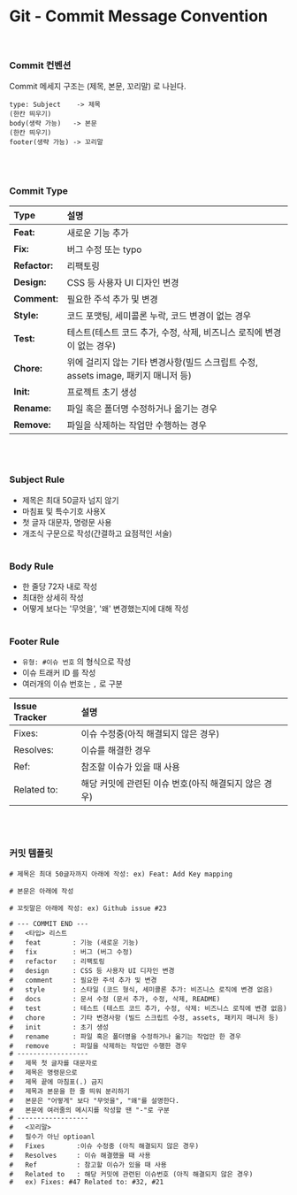 # Git - Commit Message Convention <br/>
<br/>

### Commit 컨벤션 <br/>
Commit 메세지 구조는 (제목, 본문, 꼬리말) 로 나뉜다. <br/>

```
type: Subject    -> 제목
(한칸 띄우기)
body(생략 가능)   -> 본문
(한칸 띄우기)
footer(생략 가능) -> 꼬리말
```
<br/><br/>

### Commit Type <br/>

| Type | 설명 |
| :--- | :--- |
| **Feat:** | 새로운 기능 추가 |
| **Fix:** | 버그 수정 또는 typo |
| **Refactor:** | 리팩토링 |
| **Design:** | CSS 등 사용자 UI 디자인 변경 |
| **Comment:** | 필요한 주석 추가 및 변경 |
| **Style:** | 코드 포맷팅, 세미콜론 누락, 코드 변경이 없는 경우 |
| **Test:** | 테스트(테스트 코드 추가, 수정, 삭제, 비즈니스 로직에 변경이 없는 경우) |
| **Chore:** | 위에 걸리지 않는 기타 변경사항(빌드 스크립트 수정, assets image, 패키지 매니저 등) |
| **Init:** | 프로젝트 초기 생성 |
| **Rename:** | 파일 혹은 폴더명 수정하거나 옮기는 경우 |
| **Remove:** | 파일을 삭제하는 작업만 수행하는 경우 |
<br/>
<br/>

### Subject Rule <br/>
- 제목은 최대 50글자 넘지 않기
- 마침표 및 특수기호 사용X
- 첫 글자 대문자, 명령문 사용
- 개조식 구문으로 작성(간결하고 요점적인 서술)
<br/><br/>

### Body Rule <br/>
- 한 줄당 72자 내로 작성
- 최대한 상세히 작성
- 어떻게 보다는 '무엇을', '왜' 변경했는지에 대해 작성
<br/><br/>

### Footer Rule <br/>
- `유형: #이슈 번호` 의 형식으로 작성
- 이슈 트래커 ID 를 작성
- 여러개의 이슈 번호는 `,` 로 구분

| Issue Tracker | 설명 |
| :--- | :--- |
| Fixes: | 이슈 수정중(아직 해결되지 않은 경우) |
| Resolves: | 이슈를 해결한 경우 |
| Ref: | 참조할 이슈가 있을 때 사용 |
| Related to: | 해당 커밋에 관련된 이슈 번호(아직 해결되지 않은 경우) |

<br/><br/>

### 커밋 템플릿 <br/>
```
# 제목은 최대 50글자까지 아래에 작성: ex) Feat: Add Key mapping  

# 본문은 아래에 작성  

# 꼬릿말은 아래에 작성: ex) Github issue #23  

# --- COMMIT END ---  
#   <타입> 리스트  
#   feat        : 기능 (새로운 기능)  
#   fix         : 버그 (버그 수정)  
#   refactor    : 리팩토링  
#   design      : CSS 등 사용자 UI 디자인 변경  
#   comment     : 필요한 주석 추가 및 변경  
#   style       : 스타일 (코드 형식, 세미콜론 추가: 비즈니스 로직에 변경 없음)  
#   docs        : 문서 수정 (문서 추가, 수정, 삭제, README)  
#   test        : 테스트 (테스트 코드 추가, 수정, 삭제: 비즈니스 로직에 변경 없음)  
#   chore       : 기타 변경사항 (빌드 스크립트 수정, assets, 패키지 매니저 등)  
#   init        : 초기 생성  
#   rename      : 파일 혹은 폴더명을 수정하거나 옮기는 작업만 한 경우  
#   remove      : 파일을 삭제하는 작업만 수행한 경우  
# ------------------  
#   제목 첫 글자를 대문자로  
#   제목은 명령문으로  
#   제목 끝에 마침표(.) 금지  
#   제목과 본문을 한 줄 띄워 분리하기  
#   본문은 "어떻게" 보다 "무엇을", "왜"를 설명한다.  
#   본문에 여러줄의 메시지를 작성할 땐 "-"로 구분  
# ------------------  
#   <꼬리말>  
#   필수가 아닌 optioanl  
#   Fixes        :이슈 수정중 (아직 해결되지 않은 경우)  
#   Resolves     : 이슈 해결했을 때 사용  
#   Ref          : 참고할 이슈가 있을 때 사용  
#   Related to   : 해당 커밋에 관련된 이슈번호 (아직 해결되지 않은 경우)  
#   ex) Fixes: #47 Related to: #32, #21  
```
